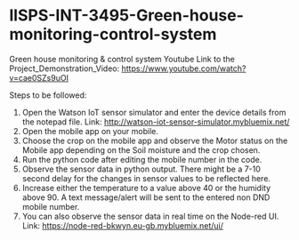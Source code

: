 # llSPS-INT-3495-Green-house-monitoring-control-system
Green house monitoring &amp; control system
Youtube Link to the Project_Demonstration_Video: https://www.youtube.com/watch?v=cae0SZs9uOI


Steps to be followed: 

1. Open the Watson IoT sensor simulator and enter the device details from the notepad file.
     Link: http://watson-iot-sensor-simulator.mybluemix.net/
2. Open the mobile app on your mobile. 
3. Choose the crop on the mobile app and observe the Motor status on the Mobile app depending on the Soil moisture and the crop chosen.
4. Run the python code after editing the mobile number in the code.
5. Observe the sensor data in python output. There might be a 7-10 second delay for the changes in sensor values to be reflected here.
6. Increase either the temperature to a value above 40 or the humidity above 90. A text message/alert will be sent to the entered non DND mobile number.
7. You can also observe the sensor data in real time on the Node-red UI.
      Link: https://node-red-bkwyn.eu-gb.mybluemix.net/ui/  
